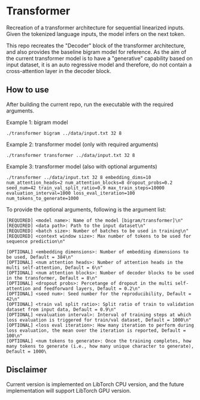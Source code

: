 # Transformer
Recreation of a transformer architecture for sequential linearized inputs. Given the tokenized language inputs, the model infers on the next token.

This repo recreates the "Decoder" block of the transformer architecture, and also provides the baseline bigram model for reference.
As the aim of the current transformer model is to have a "generative" capability based on input dataset, it is an auto regressive model and therefore, do not contain a cross-attention layer in the decoder block.

## How to use

After building the current repo, run the executable with the required arguments.

Example 1: bigram model
```
./transformer bigram ../data/input.txt 32 8
```

Example 2: transformer model (only with required arguments)
```
./transformer transformer ../data/input.txt 32 8
```

Example 3: transformer model (also with optional arguments)
```
./transformer ../data/input.txt 32 8 embedding_dims=10 num_attention_heads=2 num_attention_blocks=8 dropout_probs=0.2 seed_num=42 train_val_split_ratio=0.9 max_train_steps=10000 evaluation_interval=1000 loss_eval_iteration=100 num_tokens_to_generate=1000
```

To provide the optional arguments, following is the argument list:
```
[REQUIRED] <model name>: Name of the model [bigram/transformer]\n"
[REQUIRED] <data path>: Path to the input dataset\n"
[REQUIRED] <batch size>: Number of batches to be used in training\n"
[REQUIRED] <context window size>: Max number of tokens to be used for sequence prediction\n"

[OPTIONAL] <embedding dimensions>: Number of embedding dimensions to be used, Default = 384\n"
[OPTIONAL] <num attention heads>: Number of attention heads in the multi self-attention, Default = 6\n"
[OPTIONAL] <num attention blocks>: Number of decoder blocks to be used in the transformer, Default = 8\n"
[OPTIONAL] <dropout probs>: Percetange of dropout in the multi self-attention and feedforward layers, Default = 0.2\n"
[OPTIONAL] <seed num>: Seed number for the reproducibility, Default = 42\n"
[OPTIONAL] <train val split ratio>: Split ratio of train to validation dataset from input data, Default = 0.9\n"
[OPTIONAL] <evaluation interval>: Interval of training steps at which loss evaluation is triggered for train/val dataset, Default = 1000\n"
[OPTIONAL] <loss eval iteration>: How many iteration to perform during loss evaluation, the mean over the iteration is reported, Default = 100\n"
[OPTIONAL] <num tokens to generate>: Once the training completes, how many tokens to generate (i.e., how many unique character to generate), Default = 1000\
```

## Disclaimer

Current version is implemented on LibTorch CPU version, and the future implementation will support LibTorch GPU version.
